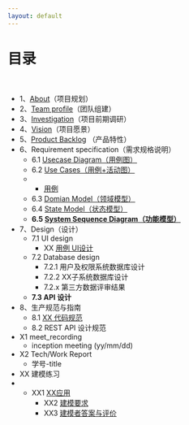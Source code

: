 ```yaml
---
layout: default
---
```


# [](#TOC)目录

&nbsp;&nbsp; 

* 1、[About](./documention/项目策划书(version).md)（项目规划）
* 2、[Team profile](./documention/团队组建.md)（团队组建）
* 3、[Investigation](./documention/线上自助点餐小程序“快点”业务调研及可行性分析报告.md)（项目前期调研）
* 4、[Vision](./documention/项目策划书(version).md)（项目愿景）
* 5、[Product Backlog](./documention/产品特性.md) （产品特性）
* 6、Requirement specification（需求规格说明）
    - 6.1 [Usecase Diagram（用例图）](./uml/需求规格说明/用例图.md)
    - 6.2 [Use Cases（用例+活动图）](./uml/需求规格说明/活动图.md)
    - * [用例](./uml/用例.md)
    - 6.3 [Domian Model（领域模型）](./uml/需求规格说明/领域模型.md)
    - 6.4 [State Model（状态模型）](./uml/需求规格说明/状态模型.md)
    - **6.5 [System Sequence Diagram（功能模型）](./uml/需求规格说明/系统顺序图.md)**
* 7、Design（设计）
    - 7.1 UI design
        - XX [用例 UI设计](https://modao.cc/app/Y8tEwwdfS6TUp1M6gYnSVCllIQPXPxN)
    - 7.2 Database design
        - 7.2.1 用户及权限系统数据库设计
        - 7.2.2 XX子系统数据库设计 
        - 7.2.x 第三方数据评审结果
    - **7.3 API 设计**
* 8、生产规范与指南
    - 8.1 [XX 代码规范](./code_style/README.md)
    - 8.2 REST API 设计规范
* X1 meet_recording
    - inception meeting (yy/mm/dd)
* X2 Tech/Work Report
    - 学号-title
* XX 建模练习
* * XX1 [XX应用](./modeling_practice/建模文档.pdf)
    * XX2 [建模要求](./modeling_practice/建模要求.md)
    * XX3 [建模者答案与评价](./modeling_practice/Readme.md)
